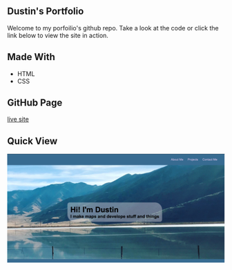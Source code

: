 ## Dustin's Portfolio

Welcome to my porfoilio's github repo. Take a look at the code or click the link below to view the site in action. 

## Made With
 - HTML
 - CSS

## GitHub Page
[live site](https://dustinturp.github.io/portfolio/)

## Quick View
![site screenshot](/assets/img/dtsite.png)